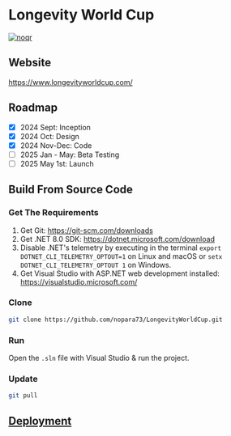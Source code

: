 # Longevity World Cup
[![noqr](https://github.com/user-attachments/assets/7054d592-c478-429b-a767-d1d293a26b02)](https://www.longevityworldcup.com/)

## Website

https://www.longevityworldcup.com/

## Roadmap
- [x] 2024 Sept: Inception
- [x] 2024 Oct: Design
- [x] 2024 Nov-Dec: Code
- [ ] 2025 Jan - May: Beta Testing
- [ ] 2025 May 1st: Launch

## Build From Source Code

### Get The Requirements

1. Get Git: https://git-scm.com/downloads
2. Get .NET 8.0 SDK: https://dotnet.microsoft.com/download
3. Disable .NET's telemetry by executing in the terminal `export DOTNET_CLI_TELEMETRY_OPTOUT=1` on Linux and macOS or `setx DOTNET_CLI_TELEMETRY_OPTOUT 1` on Windows.
4. Get Visual Studio with ASP.NET web development installed: https://visualstudio.microsoft.com/

### Clone

```sh
git clone https://github.com/nopara73/LongevityWorldCup.git
```

### Run

Open the `.sln` file with Visual Studio & run the project.

### Update

```sh
git pull
```

## [Deployment](LongevityWorldCup.Documentation/ServerDeployment.md)

